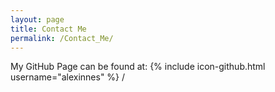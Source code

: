```yaml
---
layout: page
title: Contact Me
permalink: /Contact_Me/
---
```


My GitHub Page can be found at:
{% include icon-github.html username="alexinnes" %} /

